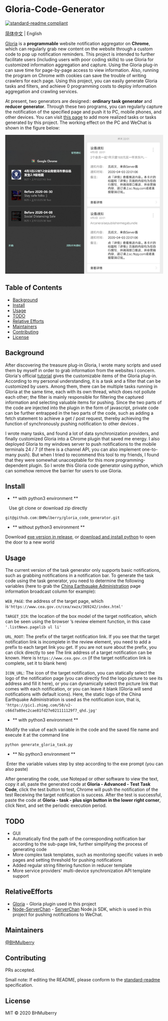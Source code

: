 # Gloria-Code-Generator

[![standard-readme compliant](https://img.shields.io/badge/standard--readme-OK-green.svg?style=flat-square)](https://github.com/RichardLitt/standard-readme)

[简体中文](./readme.md) | English

[Gloria](gloria.pub) is a **programmable** website notification aggregator on **Chrome**, which can regularly grab new content on the website through a custom code to pop up notification reminders. This project is intended to further facilitate users (including users with poor coding skills) to use Gloria for customized information aggregation and capture. Using the Gloria plug-in can save time for page-by-page access to view information. Also, running the program on Chrome with cookies can save the trouble of writing crawlers for each page. Using this project, you can easily generate Gloria tasks and filters, and achieve 0 programming costs to deploy information aggregation and crawling services. 

At present, two generators are designed:: **ordinary task generator** and **reducer generator**. Through these two programs, you can regularly capture the notification of the specified page and push it to PC, mobile phones, and other devices. You can visit [this page](https://gloria.pub/tasks) to add more realized tasks or tasks generated by this project. The working effect on the PC and WeChat is shown in the figure below:

![pc_and_weixin](./imgs/pc_and_weixin.png)

## Table of Contents

- [Background](#background)
- [Install](#install)
- [Usage](#usage)
- [TODO](#TODO)
- [Relative Efforts](#RelativeEfforts)
- [Maintainers](#maintainers)
- [Contributing](#contributing)
- [License](#license)

## Background

After discovering the treasure plug-in Gloria, I wrote many scripts and used them by myself in order to grab information from the websites I concern. Gloria's official [tutorial](http://docs.gloria.pub/) gives the customizable items of the Gloria plug-in. According to my personal understanding, it is a task and a filter that can be customized by users. Among them, there can be multiple tasks running in Gloria at the same time, each with its own thread, which does not pollute each other; the filter is mainly responsible for filtering the captured information and selecting valuable items for pushing. Since the two parts of the code are injected into the plugin in the form of javascript, private code can be further entrapped in the two parts of the code, such as adding a fetch statement to achieve a get / post request, thereby achieving the function of synchronously pushing notification to other devices .

I wrote many tasks, and found a lot of data synchronization providers, and finally customized Gloria into a Chrome plugin that saved me energy. I also deployed Gloria to my windows server to push notifications to the mobile terminals 24 / 7 (if there is a channel API, you can also implement one-to-many push). But when I tried to recommend this tool to my friends, I found that they were somewhat unacceptable for this more programming-dependent plugin. So I wrote this Gloria code generator using python, which can somehow remove the barrier for users to use Gloria.

## Install

* ** with python3 environment **

   Use git clone or download zip directly

```
git@github.com:BHMulberry/gloria_code_generator.git
```

* ** without python3 environment **

Download [exe version in release](https://github.com/BHMulberry/gloria_code_generator/releases), or [download and install python](https://www.python.org/) to open the door to a new world

## Usage

The current version of the task generator only supports basic notifications, such as grabbing notifications in a notification bar. To generate the task code using the task generator, you need to determine the following variables (here to grab the [China Earthquake Administration](https://www.cea.gov.cn/cea/xwzx/369242/index.html) page information broadcast column for example):

`WEB_PAGE`: the address of the target page, which is`'https://www.cea.gov.cn/cea/xwzx/369242/index.html'`

`TARGET_DIR`: the location of the box model of the target notification, which can be seen using the browser ’s review element function, in this case` '.listNews.pagelib ul li'`

`URL_ROOT`: The prefix of the target notification link. If you see that the target notification link is incomplete in the review element, you need to add a prefix to each target link you get. If you are not sure about the prefix, you can click directly to see The link address of a target notification can be known. Here is `https://www.cea.gov.cn` (if the target notification link is complete, set it to blank here)

`ICON_URL`: The icon of the target notification, you can statically select the logo of the notification page (you can directly find the logo picture to see its address and fill it here), or you can dynamically select the picture link that comes with each notification, or you can leave it blank (Gloria will send notifications with default icons). Here, the static logo of the China Earthquake Administration is used as the notification icon, that is, `'https://pic1.zhimg.com/50/v2-c66d7a89ec2cae81fd27e021111129f7_qhd.jpg'`

* ** with python3 environment **

Modify the value of each variable in the code and the saved file name and execute it at the command line

```
python generate_gloria_task.py
```

* ** No python3 environment **

 Enter the variable values step by step according to the exe prompt (you can also paste)

After generating the code, use Notepad or other software to view the text, copy it all, paste the generated code at **Gloria - Advanced - Test Task Code**, click the test button to test, Chrome will push the notification of the test Receiving the target notification is success. After the test is successful, paste the code at **Gloria - task - plus sign button in the lower right corner**, click Next, and set the periodic execution period.

## TODO

* GUI
* Automatically find the path of the corresponding notification bar  according to the sub-page link, further simplifying the process of generating code
* More complex task templates, such as monitoring specific values in web pages and setting threshold for pushing notifications
* Added regular string filtering function in reducer template
* More service providers' multi-device synchronization API template support

## RelativeEfforts

* [Gloria](https://github.com/BlackGlory/Gloria/) - Gloria plugin used in this project
* [Node-ServerChan](https://github.com/xfoxfu/node-ServerChan) - [ServerChan](http://sc.ftqq.com) Node.js SDK, which is used in this project for pushing notifications to WeChat. 

## Maintainers

[@BHMulberry](https://github.com/BHMulberry)

## Contributing

PRs accepted.

Small note: If editing the README, please conform to the [standard-readme](https://github.com/RichardLitt/standard-readme) specification.

## License

MIT © 2020 BHMulberry
